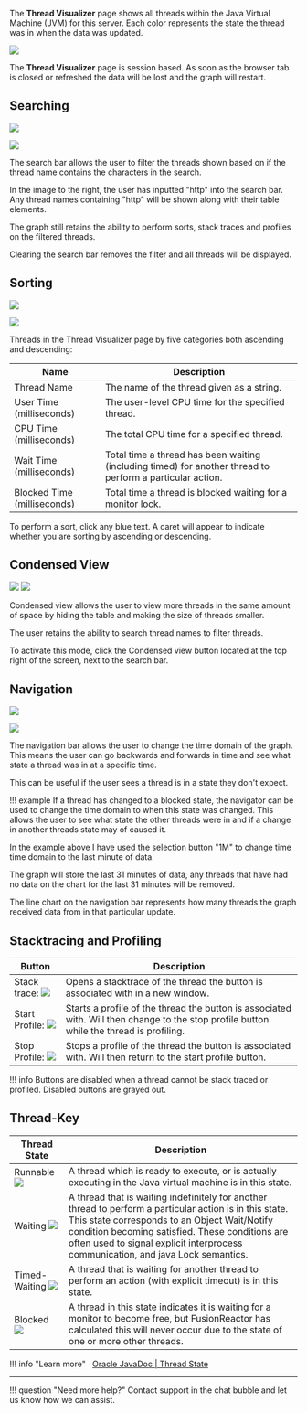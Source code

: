 

The **Thread Visualizer** page shows all threads within the Java Virtual
Machine (JVM) for this server. Each color represents the state the
thread was in when the data was updated. 

![](/frdocs/attachments/245552075/245552242.png)

The **Thread Visualizer** page is session based. As soon as the browser tab
is closed or refreshed the data will be lost and the graph will restart.

## Searching

![](/frdocs/attachments/245552075/245552236.png)

![](/frdocs/attachments/245552075/245552173.png)

The search bar allows the user to filter the threads shown based on if
the thread name contains the characters in the search.

In the image to the right, the user has inputted "http" into the search
bar. Any thread names containing "http" will be shown along with their
table elements.

The graph still retains the ability to perform sorts, stack traces and
profiles on the filtered threads.

Clearing the search bar removes the filter and all threads will be
displayed.  

## Sorting

![](/frdocs/attachments/245552075/245552087.png)

![](/frdocs/attachments/245552075/245552189.png)

Threads in the Thread Visualizer page by five categories both ascending
and descending:

|Name|Description|
|--- |--- |
|Thread Name|The name of the thread given as a string.|
|User Time (milliseconds)|The user-level CPU time for the specified thread.|
|CPU Time (milliseconds)|The total CPU time for a specified thread.|
|Wait Time (milliseconds)|Total time a thread has been waiting (including timed) for another thread to perform a particular action.|
|Blocked Time (milliseconds)|Total time a thread is blocked waiting for a monitor lock.|

To perform a sort, click any blue text. A caret will appear to indicate
whether you are sorting by ascending or descending.

## Condensed View


![](/frdocs/attachments/245552075/245552081.png)
![](/frdocs/attachments/245552075/245552178.png)

Condensed view allows the user to view more threads in the same amount
of space by hiding the table and making the size of threads smaller.

The user retains the ability to search thread names to filter threads.

To activate this mode, click the Condensed view button located at the
top right of the screen, next to the search bar.

## Navigation

![](/frdocs/attachments/245552075/245552098.png)

![](/frdocs/attachments/245552075/245552225.png)

The navigation bar allows the user to change the time domain of the
graph. This means the user can go backwards and forwards in time and see
what state a thread was in at a specific time.

This can be useful if the user sees a thread is in a state they don't
expect.

!!! example
    If a thread has changed to a blocked state, the navigator can be used to change the time domain to when this state was changed. This allows the user to see what state the other threads were in and if a change in another threads state may of caused it.

In the example above I have used the selection button "1M" to change
time time domain to the last minute of data.

The graph will store the last 31 minutes of data, any threads that have
had no data on the chart for the last 31 minutes will be removed.

The line chart on the navigation bar represents how many threads the
graph received data from in that particular update.  

## Stacktracing and Profiling

|Button|Description|
|--- |--- |
|Stack trace: ![](/frdocs/attachments/245552075/245552142.png)|Opens a stacktrace of the thread the button is associated with in a new window.|
|Start Profile: ![](/frdocs/attachments/245552075/245552136.png)|Starts a profile of the thread the button is associated with. Will then change to the stop profile button while the thread is profiling.|
|Stop Profile: ![](/frdocs/attachments/245552075/245552183.png)|Stops a profile of the thread the button is associated with. Will then return to the start profile button.|


!!! info
    Buttons are disabled when a thread cannot be stack traced or profiled. Disabled buttons are grayed out.  

## Thread-Key

|Thread State|Description|
|--- |--- |
|Runnable ![](/frdocs/attachments/245552075/245552109.png)|A thread which is ready to execute, or is actually executing in the Java virtual machine is in this state.|
|Waiting ![](/frdocs/attachments/245552075/245552104.png)|A thread that is waiting indefinitely for another thread to perform a particular action is in this state.  This state corresponds to an Object Wait/Notify condition becoming satisfied. These conditions are often used to signal explicit interprocess communication, and java Lock semantics.|
|Timed-Waiting ![](/frdocs/attachments/245552075/245552121.png)|A thread that is waiting for another thread to perform an action (with explicit timeout) is in this state.|
|Blocked ![](/frdocs/attachments/245552075/245552115.png)|A thread in this state indicates it is waiting for a monitor to become free, but FusionReactor has calculated this will never occur due to the state of one or more other threads.|


!!! info "Learn more"
     [Oracle JavaDoc | Thread State](https://docs.oracle.com/javase/7/docs/api/java/lang/Thread.State.tml)

___

!!! question "Need more help?"
    Contact support in the chat bubble and let us know how we can assist.

